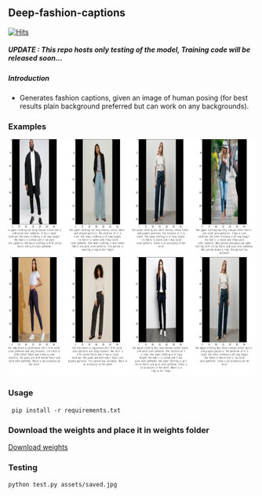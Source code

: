 ## Deep-fashion-captions

[![Hits](https://hits.seeyoufarm.com/api/count/incr/badge.svg?url=https%3A%2F%2Fgithub.com%2Fanish9%2Fdeep-fashion-captions&count_bg=%2379C83D&title_bg=%23555555&icon=&icon_color=%23E7E7E7&title=hits&edge_flat=false)](https://hits.seeyoufarm.com)
##### UPDATE  : This repo hosts only testing of the model, Training code will be released soon...

##### Introduction 
* Generates fashion captions, given an image of human posing (for best results plain background preferred but can work on any backgrounds).

### Examples
<p align = "center">
<img src = "https://github.com/anish9/deep-fashion-captions/blob/main/assets/plot1.png" width="930" height="480">
</p>

### Usage
```
 pip install -r requirements.txt
```

### Download the weights and place it in weights folder

<a href="https://drive.google.com/file/d/1bdHnKqikng7C4FlWz1mg7HdayUxll2Ic/view?usp=sharing">Download weights</a>

### Testing
```
python test.py assets/saved.jpg
```
